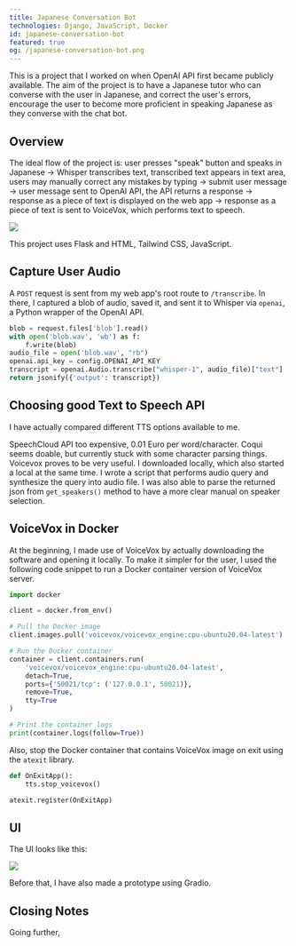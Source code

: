 ```yaml
---
title: Japanese Conversation Bot
technologies: Django, JavaScript, Docker
id: japanese-conversation-bot
featured: true
og: /japanese-conversation-bot.png
---
```

This is a project that I worked on when OpenAI API first became publicly available. The aim of the project is to have a Japanese tutor who can converse with the user in Japanese, and correct the user's errors, encourage the user to become more proficient in speaking Japanese as they converse with the chat bot.

## Overview

The ideal flow of the project is: user presses "speak" button and speaks in Japanese -> Whisper transcribes text, transcribed text appears in text area, users may manually correct any mistakes by typing -> submit user message -> user message sent to OpenAI API, the API returns a response -> response as a piece of text is displayed on the web app -> response as a piece of text is sent to VoiceVox, which performs text to speech.

![](/japanese-conversation-bot/flowchart.png)

This project uses Flask and HTML, Tailwind CSS, JavaScript.

## Capture User Audio

A `POST` request is sent from my web app's root route to `/transcribe`. In there, I captured a blob of audio, saved it, and sent it to Whisper via `openai`, a Python wrapper of the OpenAI API.

```python
blob = request.files['blob'].read()
with open('blob.wav', 'wb') as f:
    f.write(blob)
audio_file = open('blob.wav', "rb")
openai.api_key = config.OPENAI_API_KEY
transcript = openai.Audio.transcribe("whisper-1", audio_file)["text"]
return jsonify({'output': transcript})
```

## Choosing good Text to Speech API

I have actually compared different TTS options available to me.

SpeechCloud API too expensive, 0.01 Euro per word/character. Coqui seems doable, but currently stuck with some character parsing things. Voicevox proves to be very useful. I downloaded locally, which also started a local at the same time. I wrote a script that performs audio query and synthesize the query into audio file. I was also able to parse the returned json from `get_speakers()` method to have a more clear manual on speaker selection.

## VoiceVox in Docker

At the beginning, I made use of VoiceVox by actually downloading the software and opening it locally. To make it simpler for the user, I used the following code snippet to run a Docker container version of VoiceVox server.

```python
import docker

client = docker.from_env()

# Pull the Docker image
client.images.pull('voicevox/voicevox_engine:cpu-ubuntu20.04-latest')

# Run the Docker container
container = client.containers.run(
    'voicevox/voicevox_engine:cpu-ubuntu20.04-latest',
    detach=True,
    ports={'50021/tcp': ('127.0.0.1', 50021)},
    remove=True,
    tty=True
)

# Print the container logs
print(container.logs(follow=True))
```

Also, stop the Docker container that contains VoiceVox image on exit using the `atexit` library.

```python
def OnExitApp():
    tts.stop_voicevox()

atexit.register(OnExitApp)
```

## UI

The UI looks like this:

![](/japanese-conversation-bot.png)

Before that, I have also made a prototype using Gradio.

## Closing Notes

Going further,